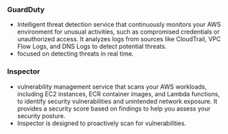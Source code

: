 ### GuardDuty
- Intelligent threat detection service that continuously monitors your AWS environment for unusual activities,
  such as compromised credentials or unauthorized access. It analyzes logs from sources like CloudTrail,
  VPC Flow Logs, and DNS Logs to detect potential threats.
- focused on detecting threats in real time.
### Inspector
- vulnerability management service that scans your AWS workloads, including EC2 instances, ECR container images, and Lambda functions, to identify security vulnerabilities and unintended network exposure. It provides a security score based on
findings to help you assess your security posture.
- Inspector is designed to proactively scan for vulnerabilities.
